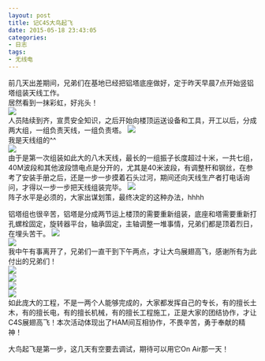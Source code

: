 ```yaml
---
layout: post
title: 记C4S大鸟起飞
date: 2015-05-18 23:43:05
categories:
- 日志
tags:
- 无线电
---
```


前几天出差期间，兄弟们在基地已经把铝塔底座做好，定于昨天早晨7点开始竖铝塔组装天线工作。    
居然看到一抹彩虹，好兆头！    
![](http://i1328.photobucket.com/albums/w532/xwlogic/IMG_20150517_071901853_HDR_zpsrnlrcoys.jpg)     
人员陆续到齐，宣贯安全知识，之后开始向楼顶运送设备和工具，开工以后，分成两大组，一组负责天线，一组负责塔。
![](http://i1328.photobucket.com/albums/w532/xwlogic/IMG_20150517_091716723_HDR_zpsfbwsciiy.jpg)    
我是天线组的^^    
![](http://i1328.photobucket.com/albums/w532/xwlogic/QQ20150518113224_zpsnx4cnege.jpg)       
由于是第一次组装如此大的八木天线，最长的一组振子长度超过十米，一共七组，40M波段和其他波段馈电点是分开的，尤其是40米波段，有调整杆和钢丝，在参考了安装手册之后，还是一步一步摸着石头过河，期间还向天线生产者打电话询问，才得以一步一步把天线组装完毕。
![](http://i1328.photobucket.com/albums/w532/xwlogic/QQ20150518113137_zps4pjcn9ep.jpg)     
阵子水平是必须的，大家出谋划策，最终决定的这种办法，hhhh

铝塔组也很辛苦，铝塔是分成两节运上楼顶的需要重新组装，底座和塔需要重新打孔螺栓固定，旋转器平台，轴承固定，主轴调整一堆事情，兄弟们都是顶着烈日，在埋头苦干。
![](http://i1328.photobucket.com/albums/w532/xwlogic/QQ20150518113152_zpsdtugzcvh.jpg)       
![](http://i1328.photobucket.com/albums/w532/xwlogic/QQ20150518113248_zpsbyqiwsb4.jpg)    
我中午有事离开了，兄弟们一直干到下午两点，才让大鸟展翅高飞，感谢所有为此付出的兄弟们！    
![](http://i1328.photobucket.com/albums/w532/xwlogic/QQ20150518113207_zpsz84pbakj.jpg)       
![](http://i1328.photobucket.com/albums/w532/xwlogic/QQ20150518113159_zpso16uawmr.jpg)    
![](http://i1328.photobucket.com/albums/w532/xwlogic/QQ20150518113106_zpskz3dtyqu.jpg)   
![](http://i1328.photobucket.com/albums/w532/xwlogic/QQ20150518113328_zpst0xs6duk.jpg)       
如此庞大的工程，不是一两个人能够完成的，大家都发挥自己的专长，有的擅长土木，有的擅长电，有的擅长机械，有的擅长工程施工，正是大家的团结协作，才让C4S展翅高飞！本次活动体现出了HAM间互相协作，不畏辛苦，勇于奉献的精神！

大鸟起飞是第一步，这几天有空要去调试，期待可以用它On Air那一天！    





